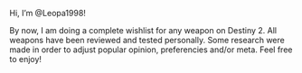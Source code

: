 Hi, I’m @Leopa1998!

By now, I am doing a complete wishlist for any weapon on Destiny 2. 
All weapons have been reviewed and tested personally. Some research were made in order to adjust popular opinion, preferencies and/or meta.
Feel free to enjoy!
